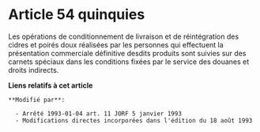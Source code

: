 # Article 54 quinquies

Les opérations de conditionnement de livraison et de réintégration des cidres et poirés doux réalisées par les personnes qui
effectuent la présentation commerciale définitive desdits produits sont suivies sur des carnets spéciaux dans les conditions
fixées par le service des douanes et droits indirects.

**Liens relatifs à cet article**

	**Modifié par**:

	  - Arrêté 1993-01-04 art. 11 JORF 5 janvier 1993
	  - Modifications directes incorporées dans l'édition du 18 août 1993
